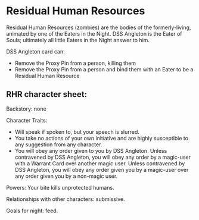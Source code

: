 # Residual Human Resources

Residual Human Resources (zombies) are the bodies of the formerly-living, animated by one of the Eaters in the Night. DSS Angleton is the Eater of Souls; ultimately all little Eaters in the Night answer to him.

DSS Angleton card can:

- Remove the Proxy Pin from a person, killing them
- Remove the Proxy Pin from a person and bind them with an Eater to be a Residual Human Resource

## RHR character sheet:

Backstory: none

Character Traits:

- Will speak if spoken to, but your speech is slurred.
- You take no actions of your own initiative and are highly susceptible to any suggestion from any character.
- You will obey any order given to you by DSS Angleton. Unless contravened by DSS Angleton, you will obey any order by a magic-user with a Warrant Card over another magic user. Unless contravened by DSS Angleton, you will obey any order given you by a magic-user over any order given you by a non-magic user.

Powers: Your bite kills unprotected humans.

Relationships with other characters: submissive.

Goals for night: feed.
